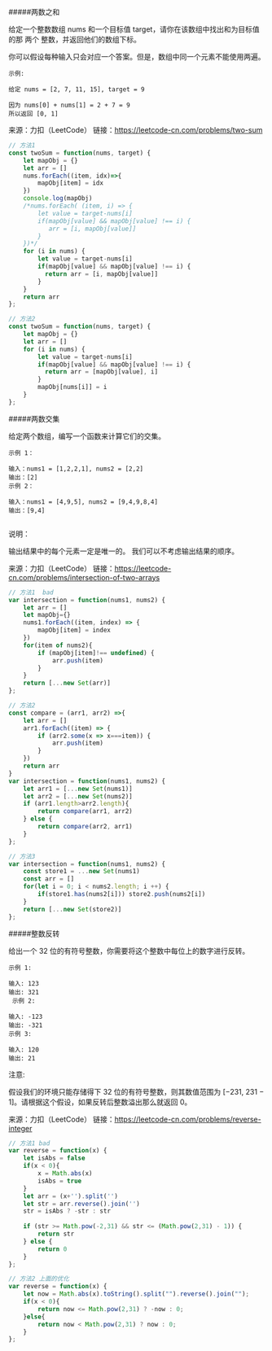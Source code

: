 #####两数之和

给定一个整数数组 nums 和一个目标值 target，请你在该数组中找出和为目标值的那 两个 整数，并返回他们的数组下标。

你可以假设每种输入只会对应一个答案。但是，数组中同一个元素不能使用两遍。

```
示例:

给定 nums = [2, 7, 11, 15], target = 9

因为 nums[0] + nums[1] = 2 + 7 = 9
所以返回 [0, 1]
```

来源：力扣（LeetCode）
链接：https://leetcode-cn.com/problems/two-sum

```javascript
// 方法1
const twoSum = function(nums, target) {
    let mapObj = {}
    let arr = []
    nums.forEach((item, idx)=>{
        mapObj[item] = idx
    }) 
    console.log(mapObj)
    /*nums.forEach( (item, i) => {
        let value = target-nums[i]
        if(mapObj[value] && mapObj[value] !== i) {
           arr = [i, mapObj[value]]
        }
    })*/
   	for (i in nums) {
        let value = target-nums[i]
        if(mapObj[value] && mapObj[value] !== i) {
          return arr = [i, mapObj[value]]
        }
    }
    return arr
};

// 方法2
const twoSum = function(nums, target) {
    let mapObj = {}
    let arr = []
    for (i in nums) {
        let value = target-nums[i]
        if(mapObj[value] && mapObj[value] !== i) {
          return arr = [mapObj[value], i]
        }
        mapObj[nums[i]] = i
    }
};
```



#####两数交集

给定两个数组，编写一个函数来计算它们的交集。

 

```
示例 1：

输入：nums1 = [1,2,2,1], nums2 = [2,2]
输出：[2]
示例 2：

输入：nums1 = [4,9,5], nums2 = [9,4,9,8,4]
输出：[9,4]


```


说明：

输出结果中的每个元素一定是唯一的。
我们可以不考虑输出结果的顺序。

来源：力扣（LeetCode）
链接：https://leetcode-cn.com/problems/intersection-of-two-arrays

```javascript
// 方法1  bad
var intersection = function(nums1, nums2) {
    let arr = []
    let mapObj={}
    nums1.forEach((item, index) => {
        mapObj[item] = index 
    })
    for(item of nums2){
        if (mapObj[item]!== undefined) {
            arr.push(item)
        }
    }
    return [...new Set(arr)]
};

// 方法2
const compare = (arr1, arr2) =>{
    let arr = []
    arr1.forEach((item) => {
        if (arr2.some(x => x===item)) {
            arr.push(item)
        }
    })
    return arr
}
var intersection = function(nums1, nums2) {
    let arr1 = [...new Set(nums1)]
    let arr2 = [...new Set(nums2)]
    if (arr1.length>arr2.length){
        return compare(arr1, arr2)
    } else {
        return compare(arr2, arr1)
    }
};

// 方法3
var intersection = function(nums1, nums2) {
    const store1 = ...new Set(nums1)
    const arr = []
    for(let i = 0; i < nums2.length; i ++) {
        if(store1.has(nums2[i])) store2.push(nums2[i])
    }
    return [...new Set(store2)]
};


```



#####整数反转

给出一个 32 位的有符号整数，你需要将这个整数中每位上的数字进行反转。

```
示例 1:

输入: 123
输出: 321
 示例 2:

输入: -123
输出: -321
示例 3:

输入: 120
输出: 21
```


注意:

假设我们的环境只能存储得下 32 位的有符号整数，则其数值范围为 [−231,  231 − 1]。请根据这个假设，如果反转后整数溢出那么就返回 0。

来源：力扣（LeetCode）
链接：https://leetcode-cn.com/problems/reverse-integer

```javascript
// 方法1 bad
var reverse = function(x) {
    let isAbs = false
    if(x < 0){
        x = Math.abs(x)
        isAbs = true
    }
    let arr = (x+'').split('')
    let str = arr.reverse().join('')
    str = isAbs ? -str : str
    
    if (str >= Math.pow(-2,31) && str <= (Math.pow(2,31) - 1)) {
        return str
    } else {
        return 0
    }
};

// 方法2 上面的优化
var reverse = function(x) {
    let now = Math.abs(x).toString().split("").reverse().join("");
    if(x < 0){
        return now <= Math.pow(2,31) ? -now : 0;
    }else{
        return now < Math.pow(2,31) ? now : 0;
    }
};
```


